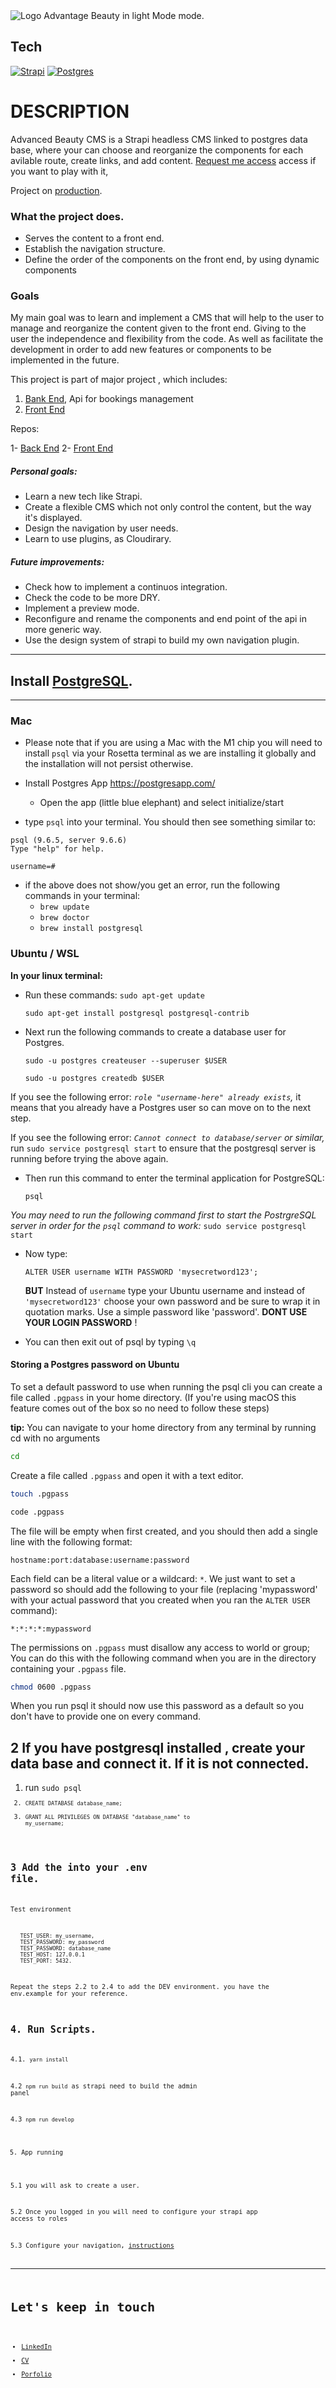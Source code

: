 <picture>
  <source media="(prefers-color-scheme: dark)" srcset="https://drive.google.com/uc?export=view&id=1EnnOQFkZHuW0iPJIc3mzY6mmbHpuPx_S">
  <source media="(prefers-color-scheme: light)" srcset="https://drive.google.com/uc?export=view&id=1EnnOQFkZHuW0iPJIc3mzY6mmbHpuPx_S">
  <img alt="Logo Advantage Beauty in light Mode mode." srcset="https://drive.google.com/uc?export=view&id=1EnnOQFkZHuW0iPJIc3mzY6mmbHpuPx_S">
</picture>

## Tech

[![Strapi](https://img.shields.io/badge/Express-4.1.8-black)](https://expressjs.com)
[![Postgres](https://img.shields.io/badge/PG-8.7.3-blue)](https://www.postgresql.org)

# DESCRIPTION

Advanced Beauty CMS is a Strapi headless CMS linked to postgres data base, where your can choose and reorganize the components for each avilable route, create links, and add content. [Request me access](mailto:fjrocavazquez@gmail.com) access if you want to play with it,

Project on [production](https://https://advancedbeautycms-production.up.railway.app/admin).

### What the project does.

- Serves the content to a front end.
- Establish the navigation structure.
- Define the order of the components on the front end, by using dynamic components

### Goals

My main goal was to learn and implement a CMS that will help to the user to manage and reorganize the content given to the front end. Giving to the user the independence and flexibility from the code. As well as facilitate the development in order to add new features or components to be implemented in the future.

This project is part of major project , which includes:

1. [Bank End](https://advancedbeauty-be-production.up.railway.app/), Api for bookings management
2. [Front End](https://advanced-beauty-fe.vercel.app/)

Repos:

1- [Back End](https://github.com/Rocamain/AdvancedBeauty-BE)
2- [Front End](https://github.com/Rocamain/AdvancedBeauty_FE)

##### Personal goals:

- Learn a new tech like Strapi.
- Create a flexible CMS which not only control the content, but the way it's displayed.
- Design the navigation by user needs.
- Learn to use plugins, as Cloudirary.

##### Future improvements:

- Check how to implement a continuos integration.
- Check the code to be more DRY.
- Implement a preview mode.
- Reconfigure and rename the components and end point of the api in more generic way.
- Use the design system of strapi to build my own navigation plugin.

---

## Install [PostgreSQL](https://www.postgresql.org/download/).

---

### Mac

- Please note that if you are using a Mac with the M1 chip you will need to install `psql` via your Rosetta terminal as we are installing it globally and the installation will not persist otherwise.

- Install Postgres App https://postgresapp.com/
  - Open the app (little blue elephant) and select initialize/start
- type `psql` into your terminal. You should then see something similar to:

```psql
psql (9.6.5, server 9.6.6)
Type "help" for help.

username=#
```

- if the above does not show/you get an error, run the following commands in your terminal:
  - `brew update`
  - `brew doctor`
  - `brew install postgresql`

### Ubuntu / WSL

**In your linux terminal:**

- Run these commands:
  `sudo apt-get update`

  `sudo apt-get install postgresql postgresql-contrib`

- Next run the following commands to create a database user for Postgres.

  `sudo -u postgres createuser --superuser $USER`

  `sudo -u postgres createdb $USER`

If you see the following error: _`role "username-here" already exists`,_ it means that you already have a Postgres user so can move on to the next step.

If you see the following error: _`Cannot connect to database/server` or similar,_ run `sudo service postgresql start` to ensure that the postgresql server is running before trying the above again.

- Then run this command to enter the terminal application for PostgreSQL:

  `psql`

_You may need to run the following command first to start the PostrgreSQL server in order for the `psql` command to work:_ `sudo service postgresql start`

- Now type:

  `ALTER USER username WITH PASSWORD 'mysecretword123';`

  **BUT** Instead of `username` type your Ubuntu username and instead of `'mysecretword123'` choose your own password and be sure to wrap it in quotation marks. Use a simple password like 'password'. **DONT USE YOUR LOGIN PASSWORD** !

- You can then exit out of psql by typing `\q`

#### Storing a Postgres password on Ubuntu

To set a default password to use when running the psql cli you can create a file called `.pgpass` in your home directory. (If you're using macOS this feature comes out of the box so no need to follow these steps)

**tip:** You can navigate to your home directory from any terminal by running cd with no arguments

```bash
cd
```

Create a file called `.pgpass` and open it with a text editor.

```bash
touch .pgpass
```

```bash
code .pgpass
```

The file will be empty when first created, and you should then add a single line with the following format:

```
hostname:port:database:username:password
```

Each field can be a literal value or a wildcard: `*`. We just want to set a password so should add the following to your file (replacing 'mypassword' with your actual password that you created when you ran the `ALTER USER` command):

```
*:*:*:*:mypassword
```

The permissions on `.pgpass` must disallow any access to world or group; You can do this with the following command when you are in the directory containing your `.pgpass` file.

```bash
chmod 0600 .pgpass
```

When you run psql it should now use this password as a default so you don't have to provide one on every command.

## 2 If you have postgresql installed , create your data base and connect it. If it is not connected.

1. run <code>sudo psql<code/>
2. <code>CREATE DATABASE database_name;</code>
3. <code>GRANT ALL PRIVILEGES ON DATABASE "database_name" to my_username;</code>

## 3 Add the into your .env file.

Test environment

   <code>
   TEST_USER: my_username,
   TEST_PASSWORD: my_password 
   TEST_PASSWORD: database_name
   TEST_HOST: 127.0.0.1
   TEST_PORT: 5432.
   </code>

Repeat the steps 2.2 to 2.4 to add the DEV environment. you have the env.example for your reference.

## 4. Run Scripts.

4.1. <code>yarn install</code>

4.2 <code>npm run build</code> as strapi need to build the admin panel

4.3 <code>npm run develop</code>

5. App running

5.1 you will ask to create a user.

5.2 Once you logged in you will need to configure your strapi app access to roles

5.3 Configure your navigation, [instructions](https://github.com/VirtusLab-Open-Source/strapi-plugin-navigation)

---

# Let's keep in touch

- [LinkedIn](https://example.com)
- [CV](https://example.com)
- [Porfolio](https://example.com)
